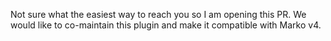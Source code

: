 Not sure what the easiest way to reach you so I am opening this PR. We would like to co-maintain this plugin and make it compatible with Marko v4.
